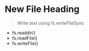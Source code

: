 # New File Heading

> Write text using fs.writeFileSync

* fs.readdir()
* fs.readFile()
* fs.writeFile()